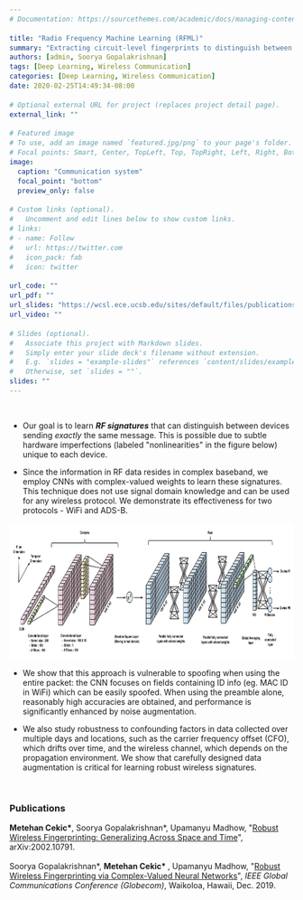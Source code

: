 ```yaml
---
# Documentation: https://sourcethemes.com/academic/docs/managing-content/

title: "Radio Frequency Machine Learning (RFML)"
summary: "Extracting circuit-level fingerprints to distinguish between wireless devices sending exactly same message"
authors: [admin, Soorya Gopalakrishnan]
tags: [Deep Learning, Wireless Communication]
categories: [Deep Learning, Wireless Communication]
date: 2020-02-25T14:49:34-08:00

# Optional external URL for project (replaces project detail page).
external_link: ""

# Featured image
# To use, add an image named `featured.jpg/png` to your page's folder.
# Focal points: Smart, Center, TopLeft, Top, TopRight, Left, Right, BottomLeft, Bottom, BottomRight.
image:
  caption: "Communication system"
  focal_point: "bottom"
  preview_only: false

# Custom links (optional).
#   Uncomment and edit lines below to show custom links.
# links:
# - name: Follow
#   url: https://twitter.com
#   icon_pack: fab
#   icon: twitter

url_code: ""
url_pdf: ""
url_slides: "https://wcsl.ece.ucsb.edu/sites/default/files/publications/ita2020_madhow.pdf"
url_video: ""

# Slides (optional).
#   Associate this project with Markdown slides.
#   Simply enter your slide deck's filename without extension.
#   E.g. `slides = "example-slides"` references `content/slides/example-slides.md`.
#   Otherwise, set `slides = ""`.
slides: ""
---
```


<br/>

<ul>
	<li>Our goal is to learn&nbsp;<strong><em>RF signatures</em></strong>&nbsp;that can distinguish between devices sending&nbsp;<em>exactly</em>&nbsp;the same message. This is possible due to subtle hardware imperfections (labeled&nbsp;"nonlinearities" in the figure below) unique to each device.</li>
</ul>

<ul>
	<li>Since the information in RF data resides in complex baseband, we employ CNNs with complex-valued weights to learn these signatures. This technique&nbsp;does&nbsp;not use&nbsp;signal domain knowledge and can be used for any wireless protocol. We demonstrate its effectiveness for two protocols -&nbsp;WiFi and ADS-B.</li>
</ul>

<img src="architect.png" alt="Simply Easy Learning" width="600"
         height="240">

<ul>
	<li>We show that this&nbsp;approach is vulnerable to spoofing&nbsp;when using&nbsp;the entire packet:&nbsp;the CNN focuses on&nbsp;fields containing ID info (eg. MAC ID in WiFi) which can be easily spoofed. When using the preamble alone, reasonably high accuracies are obtained, and performance is significantly enhanced by noise augmentation.</li>
</ul>

<ul>
	<li>We also study robustness to confounding factors&nbsp;in data collected over multiple days and locations, such as the carrier frequency offset (CFO), which drifts over time, and the wireless channel, which depends on the propagation environment. We show that carefully designed data augmentation is critical for learning robust wireless signatures.</li>
</ul>

<p><small>&nbsp;</small></p>

<div class="field__item odd"><div class="entity entity-paragraphs-item paragraphs-item-related-publications-topic-group">
  <div class="content">
    <div class="field field--name-field-sub-topic-title field--type-text field--label-hidden"><div class="field__items"><div class="field__item even"><h3 class="">Publications</h3></div></div></div>


<div class="field field--name-field-related-publications field--type-entityreference field--label-hidden"><div class="field__items"><div class="field__item even">	<div role="article" class="node node--simple-publication node--promoted contextual-links-region node--citation node--simple-publication--citation">
	  <div class="node__content">
	    <div class="field citation"> <b>Metehan Cekic*</b>,&nbsp;Soorya Gopalakrishnan*,&nbsp;Upamanyu Madhow, "<a href="https://web.ece.ucsb.edu/~metehancekic/publication/cekic-2020-robust/" target="_self">Robust Wireless Fingerprinting: Generalizing Across Space and Time</a>", arXiv:2002.10791.


<br/>
<br/>

</div></div></div>  </div>
</div>
</div>


<div class="field field--name-field-related-publications field--type-entityreference field--label-hidden"><div class="field__items"><div class="field__item even">	<div role="article" class="node node--simple-publication node--promoted contextual-links-region node--citation node--simple-publication--citation">
	  <div class="node__content">
	    <div class="field citation">Soorya Gopalakrishnan*, <b> Metehan Cekic* </b>,&nbsp;Upamanyu Madhow, "<a href="https://www.ece.ucsb.edu/~metehancekic/publication/fingerprinting-2019-globecom/" target="_self">Robust Wireless Fingerprinting via Complex-Valued Neural Networks</a>", <i>IEEE Global Communications Conference (Globecom)</i>,&nbsp;Waikoloa, Hawaii, Dec. 2019. 
          
</div></div></div>  </div>
</div>
</div>





